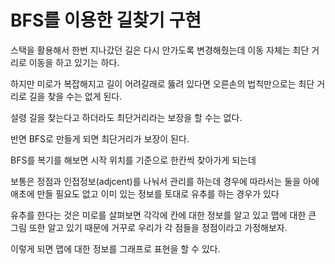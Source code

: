 # BFS를 이용한 길찾기 구현

스택을 활용해서 한번 지나갔던 길은 다시 안가도록 변경해줬는데 이동 자체는 최단 거리로 이동을 하고 있기는 하다.

하지만 미로가 복잡해지고 길이 어려갈래로 뚫려 있다면 오른손의 법칙만으로는 최단 거리로 길을 찾을 수는 없게 된다.

설령 길을 찾는다고 하더라도 최단거리라는 보장을 할 수는 없다.

반면 BFS로 만들게 되면 최단거리가 보장이 된다.

BFS를 복기를 해보면 시작 위치를 기준으로 한칸씩 찾아가게 되는데 

보통은 정점과 인접정보(adjcent)를 나눠서 관리를 하는데 경우에 따라서는 둘을 아에 애초에 만들 필요도 없고 이미 있는 정보를 토대로 유추를 하는 경우가 있다

유추를 한다는 것은 미로를 살펴보면 각각에 칸에 대한 정보를 알고 있고 맵에 대한 큰 그림 또한 알고 있기 때문에 거꾸로 우리가 각 점들을 정점이라고 가정해보자.

이렇게 되면 맵에 대한 정보를 그래프로 표현을 할 수 있다.